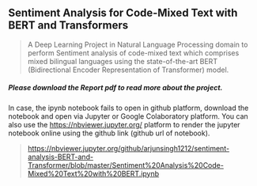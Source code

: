 ## Sentiment Analysis for Code-Mixed Text with BERT and Transformers
> A Deep Learning Project in Natural Language Processing domain to perform Sentiment analysis of code-mixed text which comprises mixed bilingual languages using the state-of-the-art BERT (Bidirectional Encoder Representation of Transformer) model.

##### Please download the Report pdf to read more about the project.

In case, the ipynb notebook fails to open in github platform, download the notebook and open via Jupyter or Google Colaboratory platform. You can also use the https://nbviewer.jupyter.org/ platform to render the jupyter notebook online using the github link (github url of notebook).

> https://nbviewer.jupyter.org/github/arjunsingh1212/sentiment-analysis-BERT-and-Transformer/blob/master/Sentiment%20Analysis%20Code-Mixed%20Text%20with%20BERT.ipynb